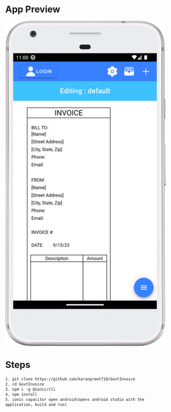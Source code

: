 # App Preview

![Alt text](image.png)

# Steps

```
1. git clone https://github.com/karanpreet710/GovtInvoice
2. cd GovtInvoice
3. npm i -g @ionic/cli
4. npm install
5. ionic capacitor open android(opens android studio with the application, build and run)
```